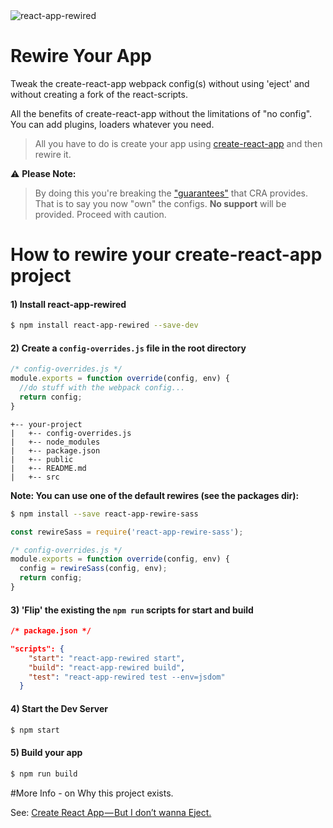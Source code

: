  <img alt="react-app-rewired" src="https://github.com/timarney/react-app-rewired/raw/master/assets/react-app-rewired.png" />

# Rewire Your App

Tweak the create-react-app webpack config(s) without using 'eject' and without creating a fork of the react-scripts.

All the benefits of create-react-app without the limitations of "no config". You can add plugins, loaders whatever you need.

> All you have to do is create your app using [create-react-app](https://github.com/facebookincubator/create-react-app) and then rewire it.

⚠️ **Please Note:**

> By doing this you're breaking the ["guarantees"](https://github.com/facebookincubator/create-react-app/issues/99#issuecomment-234657710) that CRA provides. That is to say you now "own" the configs. **No support** will be provided. Proceed with caution.

# How to rewire your create-react-app project


#### 1) Install react-app-rewired
```bash
$ npm install react-app-rewired --save-dev
```

#### 2) Create a `config-overrides.js` file in the root directory

```javascript
/* config-overrides.js */
module.exports = function override(config, env) {
  //do stuff with the webpack config...
  return config;
}
```

```
+-- your-project
|   +-- config-overrides.js
|   +-- node_modules
|   +-- package.json
|   +-- public
|   +-- README.md
|   +-- src
```

**Note: You can use one of the default rewires (see the packages dir):**

```bash
$ npm install --save react-app-rewire-sass
```

```javascript
const rewireSass = require('react-app-rewire-sass');

/* config-overrides.js */
module.exports = function override(config, env) {
  config = rewireSass(config, env);
  return config;
}
```

#### 3) 'Flip' the existing the `npm run` scripts for start and build
```json
/* package.json */

"scripts": {
    "start": "react-app-rewired start",
    "build": "react-app-rewired build",
    "test": "react-app-rewired test --env=jsdom"
  }
```

#### 4) Start the Dev Server
```bash
$ npm start
```


#### 5) Build your app
```bash
$ npm run build
```

#More Info - on Why this project exists.

See: [Create React App — But I don’t wanna Eject.](https://medium.com/@timarney/but-i-dont-wanna-eject-3e3da5826e39#.x81bb4kji)
